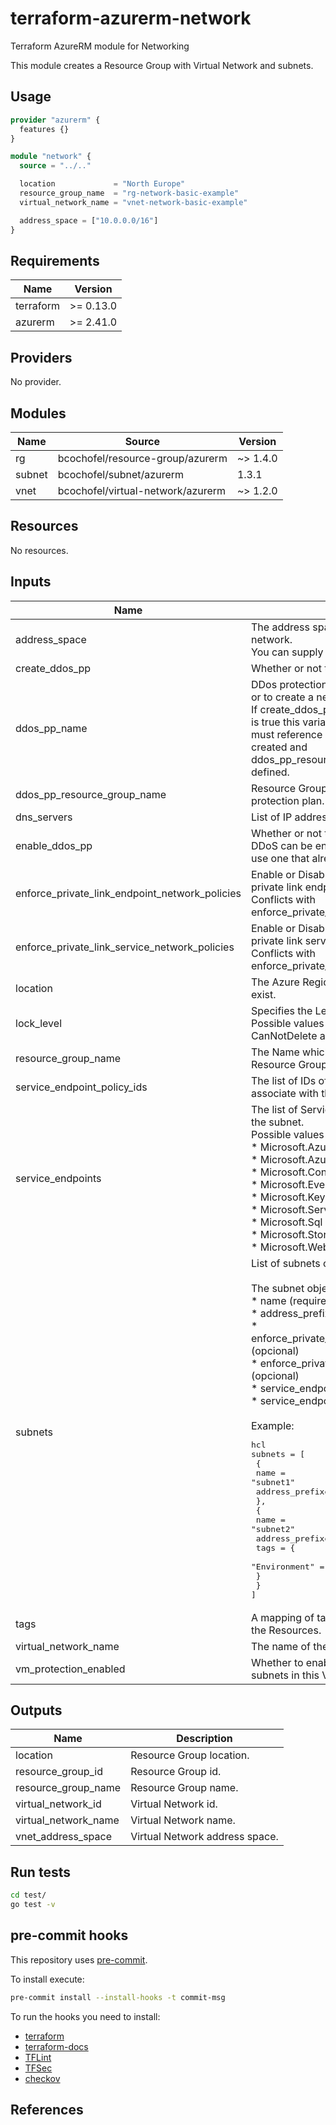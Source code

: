 # terraform-azurerm-network

Terraform AzureRM module for Networking

This module creates a Resource Group with Virtual Network and subnets.

## Usage

```hcl:examples/basic/main.tf
provider "azurerm" {
  features {}
}

module "network" {
  source = "../.."

  location             = "North Europe"
  resource_group_name  = "rg-network-basic-example"
  virtual_network_name = "vnet-network-basic-example"

  address_space = ["10.0.0.0/16"]
}

```

<!-- BEGINNING OF PRE-COMMIT-TERRAFORM DOCS HOOK -->
## Requirements

| Name | Version |
|------|---------|
| terraform | >= 0.13.0 |
| azurerm | >= 2.41.0 |

## Providers

No provider.

## Modules

| Name | Source | Version |
|------|--------|---------|
| rg | bcochofel/resource-group/azurerm | ~> 1.4.0 |
| subnet | bcochofel/subnet/azurerm | 1.3.1 |
| vnet | bcochofel/virtual-network/azurerm | ~> 1.2.0 |

## Resources

No resources.

## Inputs

| Name | Description | Type | Default | Required |
|------|-------------|------|---------|:--------:|
| address\_space | The address space that is used the virtual network.<br>You can supply more than one address space. | `list(string)` | n/a | yes |
| create\_ddos\_pp | Whether or not to create DDoS protection plan. | `bool` | `false` | no |
| ddos\_pp\_name | DDos protection plan name of an existing plan or to create a new one.<br>If create\_ddos\_pp is false and enable\_ddos\_pp is true this variable<br>must reference a DDoS protection plan already created and<br>ddos\_pp\_resource\_group\_name must also be defined. | `string` | `""` | no |
| ddos\_pp\_resource\_group\_name | Resource Group name if using existing DDoS protection plan. | `string` | `""` | no |
| dns\_servers | List of IP addresses of DNS servers. | `list(string)` | `[]` | no |
| enable\_ddos\_pp | Whether or not to enable DDoS protection plan.<br>DDoS can be enabled by creating a new plan or use one that already exists. | `bool` | `false` | no |
| enforce\_private\_link\_endpoint\_network\_policies | Enable or Disable network policies for the private link endpoint on the subnet.<br>Conflicts with enforce\_private\_link\_service\_network\_policies. | `bool` | `false` | no |
| enforce\_private\_link\_service\_network\_policies | Enable or Disable network policies for the private link service on the subnet.<br>Conflicts with enforce\_private\_link\_endpoint\_network\_policies. | `bool` | `false` | no |
| location | The Azure Region where the Resources should exist. | `string` | n/a | yes |
| lock\_level | Specifies the Level to be used for the RG Lock.<br>Possible values are Empty (no lock), CanNotDelete and ReadOnly. | `string` | `""` | no |
| resource\_group\_name | The Name which should be used for this Resource Group. | `string` | n/a | yes |
| service\_endpoint\_policy\_ids | The list of IDs of Service Endpoint Policies to associate with the subnet. | `list(string)` | `null` | no |
| service\_endpoints | The list of Service endpoints to associate with the subnet.<br>Possible values include:<br>* Microsoft.AzureActiveDirectory<br>* Microsoft.AzureCosmosDB<br>* Microsoft.ContainerRegistry<br>* Microsoft.EventHub<br>* Microsoft.KeyVault<br>* Microsoft.ServiceBus<br>* Microsoft.Sql<br>* Microsoft.Storage<br>* Microsoft.Web | `list(string)` | `[]` | no |
| subnets | List of subnets object.<br><br>The subnet object can have the following fields:<br>* name (required)<br>* address\_prefixes (required)<br>* enforce\_private\_link\_endpoint\_network\_policies (opcional)<br>* enforce\_private\_link\_service\_network\_policies (opcional)<br>* service\_endpoints (opcional)<br>* service\_endpoint\_policy\_ids (opcional)<br><br>Example:<pre>hcl<br>subnets = [<br>  {<br>    name = "subnet1"<br>    address_prefixes = "10.0.0.0/24"<br>  },<br>  {<br>    name = "subnet2"<br>    address_prefixes = "10.0.1.0/24"<br>    tags = {<br>      "Environment" = "development"<br>    }<br>  }<br>]</pre> | `any` | `[]` | no |
| tags | A mapping of tags which should be assigned to the Resources. | `map(string)` | `{}` | no |
| virtual\_network\_name | The name of the virtual network. | `string` | n/a | yes |
| vm\_protection\_enabled | Whether to enable VM protection for all the subnets in this Virtual Network. | `bool` | `false` | no |

## Outputs

| Name | Description |
|------|-------------|
| location | Resource Group location. |
| resource\_group\_id | Resource Group id. |
| resource\_group\_name | Resource Group name. |
| virtual\_network\_id | Virtual Network id. |
| virtual\_network\_name | Virtual Network name. |
| vnet\_address\_space | Virtual Network address space. |
<!-- END OF PRE-COMMIT-TERRAFORM DOCS HOOK -->


## Run tests

```bash
cd test/
go test -v
```

## pre-commit hooks

This repository uses [pre-commit](https://pre-commit.com/).

To install execute:

```bash
pre-commit install --install-hooks -t commit-msg
```

To run the hooks you need to install:

* [terraform](https://github.com/hashicorp/terraform)
* [terraform-docs](https://github.com/terraform-docs/terraform-docs)
* [TFLint](https://github.com/terraform-linters/tflint)
* [TFSec](https://github.com/tfsec/tfsec)
* [checkov](https://github.com/bridgecrewio/checkov)

## References
